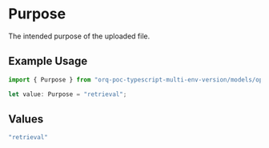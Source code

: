 # Purpose

The intended purpose of the uploaded file.

## Example Usage

```typescript
import { Purpose } from "orq-poc-typescript-multi-env-version/models/operations";

let value: Purpose = "retrieval";
```

## Values

```typescript
"retrieval"
```